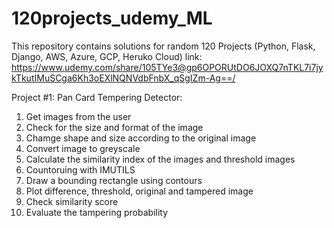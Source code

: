 # 120projects_udemy_ML
This repository contains solutions for random 120 Projects (Python, Flask, Django, AWS, Azure, GCP, Heruko Cloud)
link: https://www.udemy.com/share/105TYe3@gp6OPORUtDO6JOXQ7nTKL7i7jykTkutIMuSCga6Kh3oEXlNQNVdbFnbX_qSgIZm-Ag==/

Project #1: Pan Card Tempering Detector: 
  1. Get images from the user
  2. Check for the size and format of the image
  3. Chamge shape and size according to the original image
  4. Convert image to greyscale
  5. Calculate the similarity index of the images and threshold images
  6. Countoruing with IMUTILS
  7. Draw a bounding rectangle using contours
  8. Plot difference, threshold, original and tampered image
  9. Check similarity score
  10. Evaluate the tampering probability
